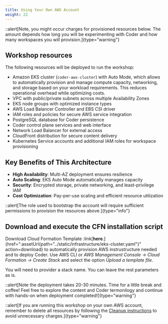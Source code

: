 ```yaml
---
title: Using Your Own AWS Account
weight: 22
---
```


::alert[Note, you might occur charges for provisioned resources below. The amount depends how long you will be experimenting with Coder and how many workspaces you will provision.]{type="warning"}

## Workshop resources

The following resources will be deployed to run the workshop:
- Amazon EKS cluster (`coder-aws-cluster`) with Auto Mode, which allows to automatically provision and manage compute capacity, networking, and storage based on your workload requirements. This reduces operational overhead while optimizing costs.
- VPC with public/private subnets across multiple Availability Zones
- EKS node groups with optimized instance types
- AWS Load Balancer Controller and EBS CSI driver
- IAM roles and policies for secure AWS service integration
- PostgreSQL database for Coder persistence
- Coder control plane services and web interface
- Network Load Balancer for external access
- CloudFront distribution for secure content delivery
- Kubernetes Service accounts and additional IAM roles for workspace provisioning

## Key Benefits of This Architecture

- **High Availability**: Multi-AZ deployment ensures resilience
- **Auto Scaling**: EKS Auto Mode automatically manages capacity
- **Security**: Encrypted storage, private networking, and least-privilege IAM
- **Cost Optimization**: Pay-per-use scaling and efficient resource utilization

::alert[The role used to bootstrap the account will require sufficient permissions to provision the resources above.]{type="info"}

## Download and execute the CFN installation script

Download Cloud Formation Template :link[**here**.]{href=":assetUrl{path="../static/infrastructure/eks-cluster.yaml"}" action=download} to automatically provision AWS instrustructure needed and to deploy Coder. Use AWS CLI or *AWS Management Console -> Cloud Formation -> Create Stack* and select the option *Upload a template file*. 

You will need to provider a stack name. You can leave the rest parameters as is.

::alert[Note the deployment takes 20-30 minutes. Time for a little break and coffee! Feel free to explore the content and Coder termonilogy and continue with hands-on when deployment completed!]{type="warning"}

::alert[If you are running this workshop on your own AWS account, remember to delete all resources by following the [Cleanup instructions](/5_conclusion/52_cleanup.html) to avoid unnecessary charges.]{type="warning"}
